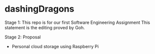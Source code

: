 # dashingDragons
Stage 1: 
This repo is for our first Software Engineering Assignment
This statement is the editing proved by Goh.

Stage 2: Proposal
- Personal cloud storage using Raspberry Pi
